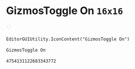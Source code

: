 # GizmosToggle On `16x16`
<img src="/img/GizmosToggle%20On.png" width=16 height=16>

``` CSharp
EditorGUIUtility.IconContent("GizmosToggle On")
```
```
GizmosToggle On
```
```
4754131122683343772
```
